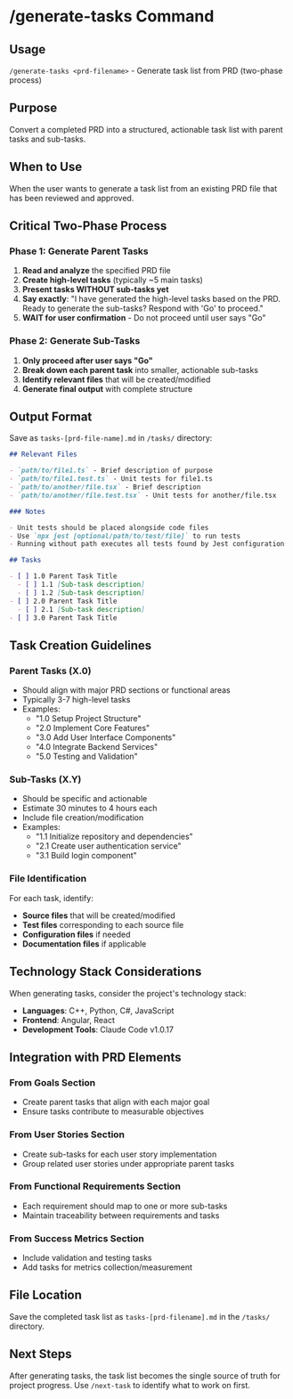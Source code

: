 # /generate-tasks Command

## Usage
`/generate-tasks <prd-filename>` - Generate task list from PRD (two-phase process)

## Purpose
Convert a completed PRD into a structured, actionable task list with parent tasks and sub-tasks.

## When to Use
When the user wants to generate a task list from an existing PRD file that has been reviewed and approved.

## Critical Two-Phase Process

### Phase 1: Generate Parent Tasks
1. **Read and analyze** the specified PRD file
2. **Create high-level tasks** (typically ~5 main tasks)
3. **Present tasks WITHOUT sub-tasks yet**
4. **Say exactly**: "I have generated the high-level tasks based on the PRD. Ready to generate the sub-tasks? Respond with 'Go' to proceed."
5. **WAIT for user confirmation** - Do not proceed until user says "Go"

### Phase 2: Generate Sub-Tasks
1. **Only proceed after user says "Go"**
2. **Break down each parent task** into smaller, actionable sub-tasks
3. **Identify relevant files** that will be created/modified
4. **Generate final output** with complete structure

## Output Format
Save as `tasks-[prd-file-name].md` in `/tasks/` directory:

```markdown
## Relevant Files

- `path/to/file1.ts` - Brief description of purpose
- `path/to/file1.test.ts` - Unit tests for file1.ts
- `path/to/another/file.tsx` - Brief description
- `path/to/another/file.test.tsx` - Unit tests for another/file.tsx

### Notes

- Unit tests should be placed alongside code files
- Use `npx jest [optional/path/to/test/file]` to run tests
- Running without path executes all tests found by Jest configuration

## Tasks

- [ ] 1.0 Parent Task Title
  - [ ] 1.1 [Sub-task description]
  - [ ] 1.2 [Sub-task description]
- [ ] 2.0 Parent Task Title
  - [ ] 2.1 [Sub-task description]
- [ ] 3.0 Parent Task Title
```

## Task Creation Guidelines

### Parent Tasks (X.0)
- Should align with major PRD sections or functional areas
- Typically 3-7 high-level tasks
- Examples:
  - "1.0 Setup Project Structure"
  - "2.0 Implement Core Features"
  - "3.0 Add User Interface Components"
  - "4.0 Integrate Backend Services"
  - "5.0 Testing and Validation"

### Sub-Tasks (X.Y)
- Should be specific and actionable
- Estimate 30 minutes to 4 hours each
- Include file creation/modification
- Examples:
  - "1.1 Initialize repository and dependencies"
  - "2.1 Create user authentication service"
  - "3.1 Build login component"

### File Identification
For each task, identify:
- **Source files** that will be created/modified
- **Test files** corresponding to each source file
- **Configuration files** if needed
- **Documentation files** if applicable

## Technology Stack Considerations
When generating tasks, consider the project's technology stack:
- **Languages**: C++, Python, C#, JavaScript
- **Frontend**: Angular, React
- **Development Tools**: Claude Code v1.0.17

## Integration with PRD Elements

### From Goals Section
- Create parent tasks that align with each major goal
- Ensure tasks contribute to measurable objectives

### From User Stories Section
- Create sub-tasks for each user story implementation
- Group related user stories under appropriate parent tasks

### From Functional Requirements Section
- Each requirement should map to one or more sub-tasks
- Maintain traceability between requirements and tasks

### From Success Metrics Section
- Include validation and testing tasks
- Add tasks for metrics collection/measurement

## File Location
Save the completed task list as `tasks-[prd-filename].md` in the `/tasks/` directory.

## Next Steps
After generating tasks, the task list becomes the single source of truth for project progress. Use `/next-task` to identify what to work on first.